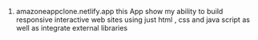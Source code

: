 1. amazoneappclone.netlify.app
this App show my ability to build responsive interactive web sites using just html , css and java script as well as integrate external libraries
